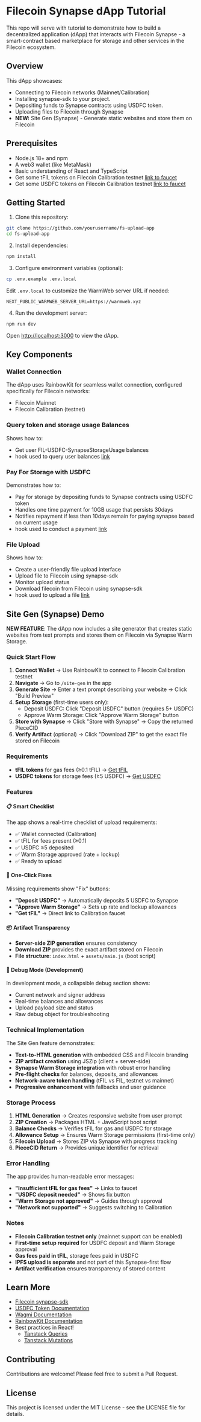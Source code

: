 # Filecoin Synapse dApp Tutorial

This repo will serve with tutorial to demonstrate how to build a decentralized application (dApp) that interacts with Filecoin Synapse - a smart-contract based marketplace for storage and other services in the Filecoin ecosystem.

## Overview

This dApp showcases:
- Connecting to Filecoin networks (Mainnet/Calibration)
- Installing synapse-sdk to your project.
- Depositing funds to Synapse contracts using USDFC token.
- Uploading files to Filecoin through Synapse
- **NEW:** Site Gen (Synapse) - Generate static websites and store them on Filecoin

## Prerequisites

- Node.js 18+ and npm
- A web3 wallet (like MetaMask)
- Basic understanding of React and TypeScript
- Get some tFIL tokens on Filecoin Calibration testnet [link to faucet](https://faucet.calibnet.chainsafe-fil.io/funds.html)
- Get some USDFC tokens on Filecoin Calibration testnet [link to faucet](https://forest-explorer.chainsafe.dev/faucet/calibnet_usdfc)

## Getting Started

1. Clone this repository:
```bash
git clone https://github.com/yourusername/fs-upload-app
cd fs-upload-app
```

2. Install dependencies:
```bash
npm install
```

3. Configure environment variables (optional):
```bash
cp .env.example .env.local
```
Edit `.env.local` to customize the WarmWeb server URL if needed:
```
NEXT_PUBLIC_WARMWEB_SERVER_URL=https://warmweb.xyz
```

4. Run the development server:
```bash
npm run dev
```

Open [http://localhost:3000](http://localhost:3000) to view the dApp.

## Key Components

### Wallet Connection
The dApp uses RainbowKit for seamless wallet connection, configured specifically for Filecoin networks:
- Filecoin Mainnet
- Filecoin Calibration (testnet)

### Query token and storage usage Balances
Shows how to:
- Get user FIL-USDFC-SynapseStorageUsage balances
- hook used to query user balances [link](https://github.com/FIL-Builders/fs-upload-dapp/blob/main/hooks/useBalances.ts)

### Pay For Storage with USDFC
Demonstrates how to:
- Pay for storage by depositing funds to Synapse contracts using USDFC token
- Handles one time payment for 10GB usage that persists 30days
- Notifies repayment if less than 10days remain for paying synapse based on current usage
- hook used to conduct a payment [link](https://github.com/FIL-Builders/fs-upload-dapp/blob/main/hooks/usePayment.ts)

### File Upload
Shows how to:
- Create a user-friendly file upload interface
- Upload file to Filecoin using synapse-sdk
- Monitor upload status
- Download filecoin from Filecoin using synapse-sdk
- hook used to upload a file [link](https://github.com/FIL-Builders/fs-upload-dapp/blob/main/hooks/useFileUpload.ts)

## Site Gen (Synapse) Demo

**NEW FEATURE**: The dApp now includes a site generator that creates static websites from text prompts and stores them on Filecoin via Synapse Warm Storage.

### Quick Start Flow

1. **Connect Wallet** → Use RainbowKit to connect to Filecoin Calibration testnet
2. **Navigate** → Go to `/site-gen` in the app
3. **Generate Site** → Enter a text prompt describing your website → Click "Build Preview"
4. **Setup Storage** (first-time users only):
   - Deposit USDFC: Click "Deposit USDFC" button (requires 5+ USDFC)
   - Approve Warm Storage: Click "Approve Warm Storage" button
5. **Store with Synapse** → Click "Store with Synapse" → Copy the returned PieceCID
6. **Verify Artifact** (optional) → Click "Download ZIP" to get the exact file stored on Filecoin

### Requirements

- **tFIL tokens** for gas fees (≥0.1 tFIL) → [Get tFIL](https://faucet.calibnet.chainsafe-fil.io/funds.html)
- **USDFC tokens** for storage fees (≥5 USDFC) → [Get USDFC](https://forest-explorer.chainsafe.dev/faucet/calibnet_usdfc)

### Features

#### 📋 Smart Checklist
The app shows a real-time checklist of upload requirements:
- ✅ Wallet connected (Calibration)
- ✅ tFIL for fees present (≥0.1)
- ✅ USDFC ≥5 deposited
- ✅ Warm Storage approved (rate + lockup)
- ✅ Ready to upload

#### 🔧 One-Click Fixes
Missing requirements show "Fix" buttons:
- **"Deposit USDFC"** → Automatically deposits 5 USDFC to Synapse
- **"Approve Warm Storage"** → Sets up rate and lockup allowances
- **"Get tFIL"** → Direct link to Calibration faucet

#### 📦 Artifact Transparency
- **Server-side ZIP generation** ensures consistency
- **Download ZIP** provides the exact artifact stored on Filecoin
- **File structure**: `index.html` + `assets/main.js` (boot script)

#### 🐛 Debug Mode (Development)
In development mode, a collapsible debug section shows:
- Current network and signer address
- Real-time balances and allowances
- Upload payload size and status
- Raw debug object for troubleshooting

### Technical Implementation

The Site Gen feature demonstrates:
- **Text-to-HTML generation** with embedded CSS and Filecoin branding
- **ZIP artifact creation** using JSZip (client + server-side)
- **Synapse Warm Storage integration** with robust error handling
- **Pre-flight checks** for balances, deposits, and allowances
- **Network-aware token handling** (tFIL vs FIL, testnet vs mainnet)
- **Progressive enhancement** with fallbacks and user guidance

### Storage Process

1. **HTML Generation** → Creates responsive website from user prompt
2. **ZIP Creation** → Packages HTML + JavaScript boot script
3. **Balance Checks** → Verifies tFIL for gas and USDFC for storage
4. **Allowance Setup** → Ensures Warm Storage permissions (first-time only)
5. **Filecoin Upload** → Stores ZIP via Synapse with progress tracking
6. **PieceCID Return** → Provides unique identifier for retrieval

### Error Handling

The app provides human-readable error messages:
- **"Insufficient tFIL for gas fees"** → Links to faucet
- **"USDFC deposit needed"** → Shows fix button
- **"Warm Storage not approved"** → Guides through approval
- **"Network not supported"** → Suggests switching to Calibration

### Notes

- **Filecoin Calibration testnet only** (mainnet support can be enabled)
- **First-time setup required** for USDFC deposit and Warm Storage approval
- **Gas fees paid in tFIL**, storage fees paid in USDFC
- **IPFS upload is separate** and not part of this Synapse-first flow
- **Artifact verification** ensures transparency of stored content

## Learn More

- [Filecoin synapse-sdk](https://github.com/FilOzone/synapse-sdk)
- [USDFC Token Documentation](https://docs.secured.finance/usdfc-stablecoin/getting-started)
- [Wagmi Documentation](https://wagmi.sh)
- [RainbowKit Documentation](https://www.rainbowkit.com)
- Best practices in React!
  - [Tanstack Queries](https://tanstack.com/query/latest/docs/framework/react/guides/queries)
  - [Tanstack Mutations](https://tanstack.com/query/latest/docs/framework/react/guides/mutations)

## Contributing

Contributions are welcome! Please feel free to submit a Pull Request.

## License

This project is licensed under the MIT License - see the LICENSE file for details.
